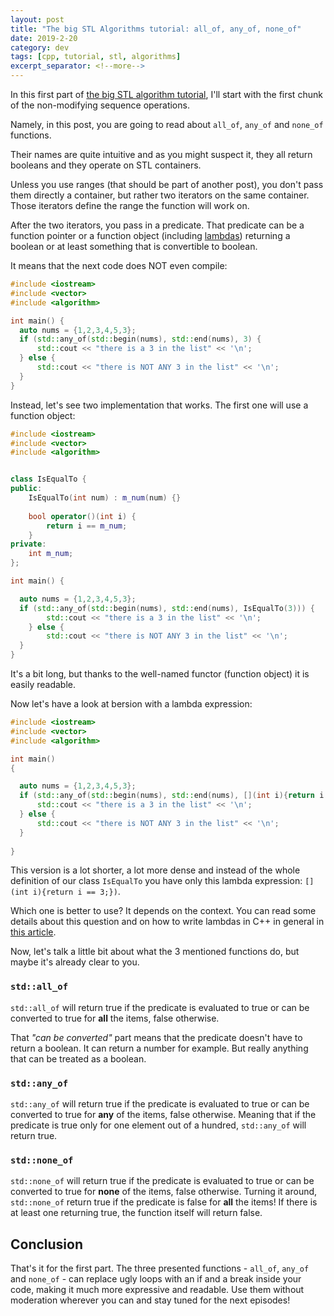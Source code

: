 ```yaml
---
layout: post
title: "The big STL Algorithms tutorial: all_of, any_of, none_of"
date: 2019-2-20
category: dev
tags: [cpp, tutorial, stl, algorithms]
excerpt_separator: <!--more-->
---
```

In this first part of [the big STL algorithm tutorial](http://sandordargo.com/blog/2019/01/30/stl-algos-intro), I'll start with the first chunk of the non-modifying sequence operations.
<!--more-->

Namely, in this post, you are going to read about `all_of`, `any_of` and `none_of` functions.

Their names are quite intuitive and as you might suspect it, they all return booleans and they operate on STL containers.

Unless you use ranges (that should be part of another post), you don't pass them directly a container, but rather two iterators on the same container. Those iterators define the range the function will work on.

After the two iterators, you pass in a predicate. That predicate can be a function pointer or a function object (including [lambdas](http://sandordargo.com/blog/2018/12/19/c++-lambda-expressions)) returning a boolean or at least something that is convertible to boolean.

It means that the next code does NOT even compile:

```cpp
#include <iostream>
#include <vector>
#include <algorithm>

int main() {
  auto nums = {1,2,3,4,5,3};
  if (std::any_of(std::begin(nums), std::end(nums), 3) {
      std::cout << "there is a 3 in the list" << '\n';
  } else {
      std::cout << "there is NOT ANY 3 in the list" << '\n';
  }
}
```

Instead, let's see two implementation that works. The first one will use a function object:

```cpp
#include <iostream>
#include <vector>
#include <algorithm>


class IsEqualTo {
public:
    IsEqualTo(int num) : m_num(num) {}
    
    bool operator()(int i) {
        return i == m_num;
    }
private:
    int m_num;
};

int main() {

  auto nums = {1,2,3,4,5,3};
  if (std::any_of(std::begin(nums), std::end(nums), IsEqualTo(3))) {
        std::cout << "there is a 3 in the list" << '\n';
    } else {
        std::cout << "there is NOT ANY 3 in the list" << '\n';
  }   
}
```

It's a bit long, but thanks to the well-named functor (function object) it is easily readable.

Now let's have a look at bersion with a lambda expression:

```cpp
#include <iostream>
#include <vector>
#include <algorithm>

int main()
{

  auto nums = {1,2,3,4,5,3};
  if (std::any_of(std::begin(nums), std::end(nums), [](int i){return i == 3;})) {
      std::cout << "there is a 3 in the list" << '\n';
  } else {
      std::cout << "there is NOT ANY 3 in the list" << '\n';
  }
    
}

```

This version is a lot shorter, a lot more dense and instead of the whole definition of our class `IsEqualTo` you have only this lambda expression: `[](int i){return i == 3;})`.

Which one is better to use? It depends on the context. You can read some details about this question and on how to write lambdas in C++ in general in [this article](http://sandordargo.com/blog/2018/12/19/c++-lambda-expressions).

Now, let's talk a little bit about what the 3 mentioned functions do, but maybe it's already clear to you.

### `std::all_of`

`std::all_of` will return true if the predicate is evaluated to true or can be converted to true for __all__ the items, false otherwise.

That _"can be converted"_ part means that the predicate doesn't have to return a boolean. It can return a number for example. But really anything that can be treated as a boolean.


### `std::any_of`

`std::any_of` will return true if the predicate is evaluated to true or can be converted to true for __any__ of the items, false otherwise. Meaning that if the predicate is true only for one element out of a hundred, `std::any_of` will return true.

### `std::none_of`

`std::none_of` will return true if the predicate is evaluated to true or can be converted to true for __none__ of the items, false otherwise. Turning it around, `std::none_of` return true if the predicate is false for __all__ the items! If there is at least one returning true, the function itself will return false.

## Conclusion

That's it for the first part. The three presented functions - `all_of`, `any_of` and `none_of` - can replace ugly loops with an if and a break inside your code, making it much more expressive and readable. Use them without moderation wherever you can and stay tuned for the next episodes!